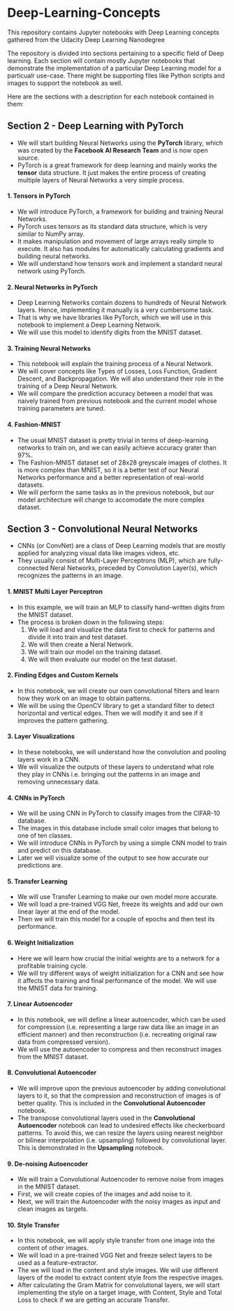 # Deep-Learning-Concepts
This repository contains Jupyter notebooks with Deep Learning concepts gathered from the Udacity Deep Learning Nanodegree

The repository is divided into sections pertaining to a specific field of Deep learning. Each section will contain mostly Jupyter notebooks that demonstrate the implementation of a particular Deep Learning model for a particualr use-case. There might be supporting files like Python scripts and images to support the notebook as well.

Here are the sections with a description for each notebook contained in them:
## Section 2 - Deep Learning with PyTorch
* We will start building Neural Networks using the **PyTorch** library, which was created by the **Facebook AI Research Team** and is now open source.
* PyTorch is a great framework for deep learning and mainly works the **tensor** data structure. It just makes the entire process of creating multiple layers of Neural Networks a very simple process.

#### 1. Tensors in PyTorch
* We will introduce PyTorch, a framework for building and training Neural Networks.
* PyTorch uses tensors as its standard data structure, which is very similar to NumPy array.
* It makes manipulation and movement of large arrays really simple to execute. It also has modules for automatically calculating gradients and building neural networks.
* We will understand how tensors work and implement a standard neural network using PyTorch.

#### 2. Neural Networks in PyTorch
* Deep Learning Networks contain dozens to hundreds of Neural Network layers. Hence, implementing it manually is a very cumbersome task.
* That is why we have libraries like PyTorch, which we will use in this notebook to implement a Deep Learning Network.
* We will use this model to identify digits from the MNIST dataset.

#### 3. Training Neural Networks
* This notebook will explain the training process of a Neural Network.
* We will cover concepts like Types of Losses, Loss Function, Gradient Descent, and Backpropagation. We will also understand their role in the training of a Deep Neural Network.
* We will compare the prediction accuracy between a model that was naively trained from previous notebook and the current model whose training parameters are tuned.

#### 4. Fashion-MNIST
* The usual MNIST dataset is pretty trivial in terms of deep-learning networks to train on, and we can easily achieve accuracy grater than 97%.
* The Fashion-MNIST dataset set of 28x28 greyscale images of clothes. It is more complex than MNIST, so it is a better test of our Neural Networks performance and a better representation of real-world datasets.
* We will perform the same tasks as in the previous notebook, but our model architecture will change to accomodate the more complex dataset.

## Section 3 - Convolutional Neural Networks
* CNNs (or ConvNet) are a class of Deep Learning models that are mostly applied for analyzing visual data like images videos, etc.
* They usually consist of Multi-Layer Perceptrons (MLP), which are fully-connected Neral Networks, preceded by Convolution Layer(s), which recognizes the patterns in an image.

#### 1. MNIST Multi Layer Perceptron 
* In this example, we will train an MLP to classify hand-written digits from the MNIST dataset.
* The process is broken down in the following steps:
  1. We will load and visualize the data first to check for patterns and divide it into train and test dataset.
  2. We will then create a Neral Network.
  3. We will train our model on the training dataset.
  4. We will then evaluate our model on the test dataset.

#### 2. Finding Edges and Custom Kernels
* In this notebook, we will create our own convolutional filters and learn how they work on an image to obtain patterns.
* We will be using the OpenCV library to get a standard filter to detect horizontal and vertical edges. Then we will modify it and see if it improves the pattern gathering.

#### 3. Layer Visualizations
* In these notebooks, we will understand how the convolution and pooling layers work in a CNN. 
* We will visualize the outputs of these layers to understand what role they play in CNNs i.e. bringing out the patterns in an image and removing unnecessary data.

#### 4. CNNs in PyTorch
* We will be using CNN in PyTorch to classify images from the CIFAR-10 database.
* The images in this database include small color images that belong to one of ten classes.
* We will introduce CNNs in PyTorch by using a simple CNN model to train and predict on this database.
* Later we will visualize some of the output to see how accurate our predictions are.

#### 5. Transfer Learning
* We will use Transfer Learning to make our own model more accurate.
* We will load a pre-trained VGG Net, freeze its weights and add our own linear layer at the end of the model.
* Then we will train this model for a couple of epochs and then test its performance.

#### 6. Weight Initialization
* Here we will learn how crucial the initial weights are to a network for a profitable training cycle.
* We will try different ways of weight initialization for a CNN and see how it affects the training and final performance of the model. We will use the MNIST data for training.

#### 7. Linear Autoencoder
* In this notebook, we will define a linear autoencoder, which can be used for compression (i.e. representing a large raw data like an image in an efficient manner) and then reconstruction (i.e. recreating original raw data from compressed version).
* We will use the autoencoder to compress and then reconstruct images from the MNIST dataset.

#### 8. Convolutional Autoencoder
* We will improve upon the previous autoencoder by adding convolutional layers to it, so that the compression and reconstruction of images is of better quality. This is included in the **Convolutional Autoencoder** notebook.
* The transpose convolutional layers used in the **Convolutional Autoencoder** notebook can lead to undesired effects like checkerboard patterns. To avoid this, we can resize the layers using nearest neighbor or bilinear interpolation (i.e. upsampling) followed by convolutional layer. This is demonstrated in the **Upsampling** notebook.

#### 9. De-noising Autoencoder
* We will train a Convolutional Autoencoder to remove noise from images in the MNIST dataset.
* First, we will create copies of the images and add noise to it.
* Next, we will train the Autoencoder with the noisy images as input and clean images as targets.

#### 10. Style Transfer
* In this notebook, we will apply style transfer from one image into the content of other images.
* We will load in a pre-trained VGG Net and freeze select layers to be used as a feature-extractor.
* The we will load in the content and style images. We will use different layers of the model to extract content style from the respective images.
* After calculating the Gram Matrix for convolutional layers, we will start implementing the style on a target image, with Content, Style and Total Loss to check if we are getting an accurate Transfer.
